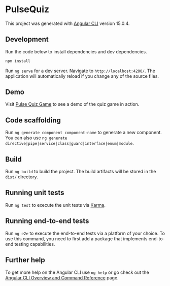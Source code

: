 # PulseQuiz

This project was generated with [Angular CLI](https://github.com/angular/angular-cli) version 15.0.4.

## Development

Run the code below to install dependencies and dev dependencies.

```sh
npm install
```

Run `ng serve` for a dev server. Navigate to `http://localhost:4200/`. The application will automatically reload if you change any of the source files.

## Demo

Visit [Pulse Quiz Game](https://pulse-quiz.vercel.app/) to see a demo of the  quiz game in action.

## Code scaffolding

Run `ng generate component component-name` to generate a new component. You can also use `ng generate directive|pipe|service|class|guard|interface|enum|module`.

## Build

Run `ng build` to build the project. The build artifacts will be stored in the `dist/` directory.

## Running unit tests

Run `ng test` to execute the unit tests via [Karma](https://karma-runner.github.io).

## Running end-to-end tests

Run `ng e2e` to execute the end-to-end tests via a platform of your choice. To use this command, you need to first add a package that implements end-to-end testing capabilities.

## Further help

To get more help on the Angular CLI use `ng help` or go check out the [Angular CLI Overview and Command Reference](https://angular.io/cli) page.
